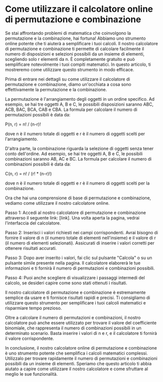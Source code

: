 Come utilizzare il calcolatore online di permutazione e combinazione
====================================================================

Se stai affrontando problemi di matematica che coinvolgono la permutazione e la combinazione, hai fortuna! Abbiamo uno strumento online potente che ti aiuterà a semplificare i tuoi calcoli. Il nostro calcolatore di permutazione e combinazione ti permette di calcolare facilmente il numero di disposizioni e selezioni possibili da un insieme di elementi, scegliendo solo r elementi da n. È completamente gratuito e può semplificare notevolmente i tuoi compiti matematici. In questo articolo, ti mostreremo come utilizzare questo strumento in modo efficace.

Prima di entrare nei dettagli su come utilizzare il calcolatore di permutazione e combinazione, diamo un'occhiata a cosa sono effettivamente la permutazione e la combinazione.

La permutazione è l'arrangiamento degli oggetti in un ordine specifico. Ad esempio, se hai tre oggetti A, B e C, le possibili disposizioni saranno ABC, ACB, BAC, BCA, CAB e CBA. La formula per calcolare il numero di permutazioni possibili è data da:

P(n, r) = n! / (n-r)!

dove n è il numero totale di oggetti e r è il numero di oggetti scelti per l'arrangiamento.

D'altra parte, la combinazione riguarda la selezione di oggetti senza tener conto dell'ordine. Ad esempio, se hai tre oggetti A, B e C, le possibili combinazioni saranno AB, AC e BC. La formula per calcolare il numero di combinazioni possibili è data da:

C(n, r) = n! / (r! \* (n-r)!)

dove n è il numero totale di oggetti e r è il numero di oggetti scelti per la combinazione.

Ora che hai una comprensione di base di permutazione e combinazione, vediamo come utilizzare il nostro calcolatore online.

Passo 1: Accedi al nostro calcolatore di permutazione e combinazione attraverso il seguente link: \[link\]. Una volta aperta la pagina, vedrai l'interfaccia del calcolatore.

Passo 2: Inserisci i valori richiesti nei campi corrispondenti. Avrai bisogno di fornire il valore di n (il numero totale di elementi nell'insieme) e il valore di r (il numero di elementi selezionati). Assicurati di inserire i valori corretti per ottenere risultati accurati.

Passo 3: Dopo aver inserito i valori, fai clic sul pulsante "Calcola" o su un pulsante simile presente nella pagina. Il calcolatore elaborerà le tue informazioni e ti fornirà il numero di permutazioni e combinazioni possibili.

Passo 4: Puoi anche scegliere di visualizzare i passaggi intermedi del calcolo, se desideri capire come sono stati ottenuti i risultati.

Il nostro calcolatore di permutazione e combinazione è estremamente semplice da usare e ti fornisce risultati rapidi e precisi. Ti consigliamo di utilizzare questo strumento per semplificare i tuoi calcoli matematici e risparmiare tempo prezioso.

Oltre a calcolare il numero di permutazioni e combinazioni, il nostro calcolatore può anche essere utilizzato per trovare il valore del coefficiente binomiale, che rappresenta il numero di combinazioni possibili in un determinato scenario. Basta inserire i valori di n e r, e il calcolatore ti fornirà il valore corrispondente.

In conclusione, il nostro calcolatore online di permutazione e combinazione è uno strumento potente che semplifica i calcoli matematici complessi. Utilizzalo per trovare rapidamente il numero di permutazioni e combinazioni possibili da un insieme di elementi. Speriamo che questo articolo ti abbia aiutato a capire come utilizzare il nostro calcolatore e come sfruttare al meglio le sue funzionalità.